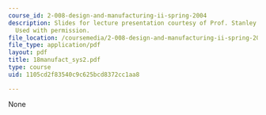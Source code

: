 ```yaml
---
course_id: 2-008-design-and-manufacturing-ii-spring-2004
description: Slides for lecture presentation courtesy of Prof. Stanley B. Gershwin.
  Used with permission.
file_location: /coursemedia/2-008-design-and-manufacturing-ii-spring-2004/1105cd2f83540c9c625bcd8372cc1aa8_18manufact_sys2.pdf
file_type: application/pdf
layout: pdf
title: 18manufact_sys2.pdf
type: course
uid: 1105cd2f83540c9c625bcd8372cc1aa8

---
```

None